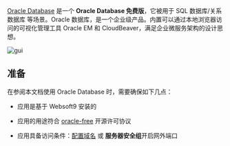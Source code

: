 [Oracle Database](https://www.oracle.com/) 是一个 **Oracle Database 免费版**，它被用于 SQL 数据库/关系数据库  等场景。Oracle 数据库，是一个企业级产品。内置可以通过本地浏览器访问的可视化管理工具 Oracle EM 和 CloudBeaver，满足企业微服务架构的设计思想。


![gui](http://libs.websoft9.com/Websoft9/DocsPicture/zh/oracle/oracle-database-1024x410.jpg)


## 准备

在参阅本文档使用 Oracle Database 时，需要确保如下几点：

- 应用是基于 Websoft9 安装的

- 应用的用途符合 [oracle-free](https://www.oracle.com/downloads/licenses/oracle-free-license.html) 开源许可协议

- 应用具备访问条件：[配置域名](./domain-set) 或 **服务器安全组**开启网外端口